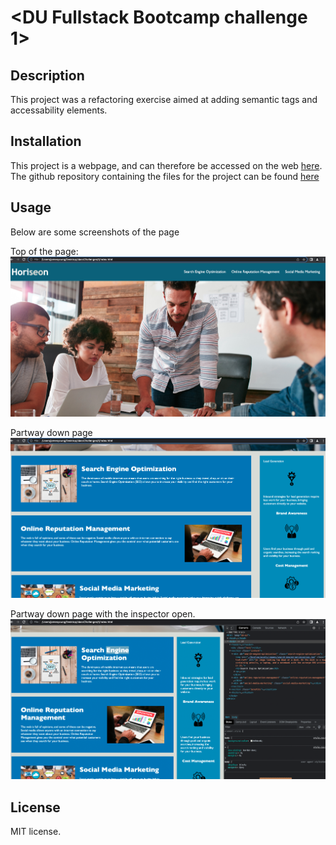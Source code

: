 # <DU Fullstack Bootcamp challenge 1>

## Description

This project was a refactoring exercise aimed at adding semantic tags and accessability elements.

## Installation

This project is a webpage, and can therefore be accessed on the web [here](https://jamesyoungghusername.github.io/DUBootcampChallenge1Horiseon/).
The github repository containing the files for the project can be found [here](https://github.com/jamesyoungGHusername/DUBootcampChallenge1Horiseon)

## Usage

Below are some screenshots of the page

Top of the page:
![Top of the page](Assets/Screen%20Shot%202022-07-28%20at%202.13.36%20PM.png)

Partway down page
![partway down page](Assets/Screen%20Shot%202022-07-28%20at%202.13.47%20PM.png)

Partway down page with the inspector open.
![Inspector view showing alt text and semantic tags.](Assets/Screen%20Shot%202022-07-28%20at%202.14.53%20PM.png)




## License
MIT license.


